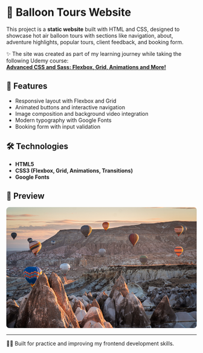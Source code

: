 # 🎈 Balloon Tours Website

This project is a **static website** built with HTML and CSS, designed to showcase hot air balloon tours with sections like navigation, about, adventure highlights, popular tours, client feedback, and booking form.

✨ The site was created as part of my learning journey while taking the following Udemy course:  
[**Advanced CSS and Sass: Flexbox, Grid, Animations and More!**](https://www.udemy.com/course-dashboard-redirect/?course_id=4661918)

## 🚀 Features
- Responsive layout with Flexbox and Grid  
- Animated buttons and interactive navigation  
- Image composition and background video integration  
- Modern typography with Google Fonts  
- Booking form with input validation  

## 🛠️ Technologies
- **HTML5**  
- **CSS3 (Flexbox, Grid, Animations, Transitions)**  
- **Google Fonts**  

## 📸 Preview
![Balloon Tours Preview](images/photo-ballons-1.png)

---

👨‍💻 Built for practice and improving my frontend development skills.  
